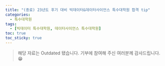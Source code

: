 ```yaml
---
title: "(종료) 23년도 후기 대비 빅데이터&데이터사이언스 특수대학원 합격 tip"
categories:
  - 특수대학원
tags:
  - [빅데이터 특수대학원, 데이터사이언스 특수대학원]
toc: true
toc_sticky: true
---
```


>해당 자료는 Outdated 됐습니다. 기부에 참여해 주신 여러분께 감사드립니다. 😁